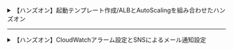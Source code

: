 <details>
  <summary> 【ハンズオン】起動テンプレート作成/ALBとAutoScalingを組み合わせたハンズオン
</summary>

#### ユーザーデータ

```bash
#!/bin/bash
echo "===yum -y install httpd==="
yum -y install httpd

echo "===systemctl start httpd.service==="
systemctl start httpd.service

echo "===systemctl enable httpd.service==="
systemctl enable httpd.service

echo "===get token===" # トークンを取得
TOKEN=$(curl -s -X PUT "http://169.254.169.254/latest/api/token" -H "X-aws-ec2-metadata-token-ttl-seconds: 21600")

echo "===get instance-id >> /tmp/test===" # 見出し
echo "instance-id:" >> /var/www/html/index.html # 見出し
curl -s -H "X-aws-ec2-metadata-token: $TOKEN" http://169.254.169.254/latest/meta-data/instance-id >> /var/www/html/index.html
echo "   " >> /var/www/html/index.html

echo "===get Tag===" # 見出し
echo "Name tag:" >> /var/www/html/index.html # 見出し
curl -s -H "X-aws-ec2-metadata-token: $TOKEN" http://169.254.169.254/latest/meta-data/tags/instance/Name >> /var/www/html/index.html
```

#### サーバーに負荷を与えるコマンド

```bash
yes >> /dev/null &
```

#### サーバーの処理状況を確認するコマンド

```bash
top
```

#### サーバーの処理状況を確認するtopコマンドを抜けるにはqを押してください

```bash
q
```

#### サーバーに負荷を与えるコマンドのプロセスを終了するコマンド

```bash
pkill yes
```
</details>

---
<details>
  <summary>  【ハンズオン】CloudWatchアラーム設定とSNSによるメール通知設定
  </summary>

#### CPUに負荷をかけて使用率を上げるコマンド

```bash
sudo yum install -y stress
stress --cpu 1 --timeout 600
```